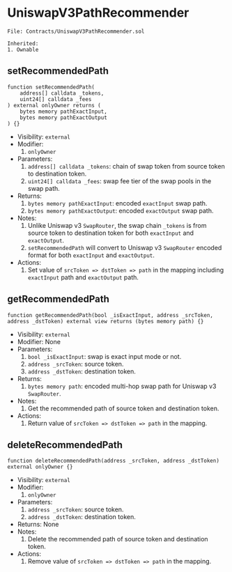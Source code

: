 # UniswapV3PathRecommender

`File: Contracts/UniswapV3PathRecommender.sol`

```None
Inherited:
1. Ownable
```

## setRecommendedPath

```solidity!
function setRecommendedPath(
    address[] calldata _tokens,
    uint24[] calldata _fees
) external onlyOwner returns (
    bytes memory pathExactInput,
    bytes memory pathExactOutput
) {}
```

- Visibility: `external`
- Modifier:
    1. `onlyOwner`
- Parameters:
    1. `address[] calldata _tokens`: chain of swap token from source token to destination token.
    2. `uint24[] calldata _fees`: swap fee tier of the swap pools in the swap path.
- Returns:
    1. `bytes memory pathExactInput`: encoded `exactInput` swap path.
    1. `bytes memory pathExactOutput`: encoded `exactOutput` swap path.
- Notes:
    1. Unlike Uniswap v3 `SwapRouter`, the swap chain `_tokens` is from source token to destination token for both `exactInput` and `exactOutput`.
    2. `setRecommendedPath` will convert to Uniswap v3 `SwapRouter` encoded format for both `exactInput` and `exactOutput`.
- Actions:
    1. Set value of `srcToken => dstToken => path` in the mapping including `exactInput` path and `exactOutput` path.

## getRecommendedPath

```solidity!
function getRecommendedPath(bool _isExactInput, address _srcToken, address _dstToken) external view returns (bytes memory path) {}
```

- Visibility: `external`
- Modifier: None
- Parameters:
    1. `bool _isExactInput`: swap is exact input mode or not.
    2. `address _srcToken`: source token.
    3. `address _dstToken`: destination token.
- Returns:
    1. `bytes memory path`: encoded multi-hop swap path for Uniswap v3 `SwapRouter`.
- Notes:
    1. Get the recommended path of source token and destination token.
- Actions:
    1. Return value of `srcToken => dstToken => path` in the mapping.

## deleteRecommendedPath

```solidity!
function deleteRecommendedPath(address _srcToken, address _dstToken) external onlyOwner {}
```

- Visibility: `external`
- Modifier:
    1. `onlyOwner`
- Parameters:
    1. `address _srcToken`: source token.
    2. `address _dstToken`: destination token.
- Returns: None
- Notes:
    1. Delete the recommended path of source token and destination token.
- Actions:
    1. Remove value of `srcToken => dstToken => path` in the mapping.

